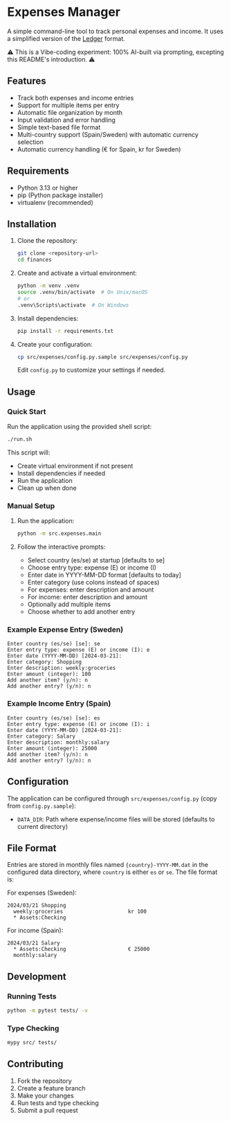 # Expenses Manager

A simple command-line tool to track personal expenses and income. It uses a simplified version of the [Ledger](https://ledger-cli.org/doc/ledger3.html) format.

⚠️ This is a Vibe-coding experiment: 100% AI-built via prompting, excepting this README's introduction. ⚠️


## Features

- Track both expenses and income entries
- Support for multiple items per entry
- Automatic file organization by month
- Input validation and error handling
- Simple text-based file format
- Multi-country support (Spain/Sweden) with automatic currency selection
- Automatic currency handling (€ for Spain, kr for Sweden)

## Requirements

- Python 3.13 or higher
- pip (Python package installer)
- virtualenv (recommended)

## Installation

1. Clone the repository:
   ```bash
   git clone <repository-url>
   cd finances
   ```

2. Create and activate a virtual environment:
   ```bash
   python -m venv .venv
   source .venv/bin/activate  # On Unix/macOS
   # or
   .venv\Scripts\activate  # On Windows
   ```

3. Install dependencies:
   ```bash
   pip install -r requirements.txt
   ```

4. Create your configuration:
   ```bash
   cp src/expenses/config.py.sample src/expenses/config.py
   ```
   Edit `config.py` to customize your settings if needed.

## Usage

### Quick Start
Run the application using the provided shell script:
```bash
./run.sh
```
This script will:
- Create virtual environment if not present
- Install dependencies if needed
- Run the application
- Clean up when done

### Manual Setup
1. Run the application:
   ```bash
   python -m src.expenses.main
   ```

2. Follow the interactive prompts:
   - Select country (es/se) at startup [defaults to se]
   - Choose entry type: expense (E) or income (I)
   - Enter date in YYYY-MM-DD format [defaults to today]
   - Enter category (use colons instead of spaces)
   - For expenses: enter description and amount
   - For income: enter description and amount
   - Optionally add multiple items
   - Choose whether to add another entry

### Example Expense Entry (Sweden)

```
Enter country (es/se) [se]: se
Enter entry type: expense (E) or income (I): e
Enter date (YYYY-MM-DD) [2024-03-21]:
Enter category: Shopping
Enter description: weekly:groceries
Enter amount (integer): 100
Add another item? (y/n): n
Add another entry? (y/n): n
```

### Example Income Entry (Spain)

```
Enter country (es/se) [se]: es
Enter entry type: expense (E) or income (I): i
Enter date (YYYY-MM-DD) [2024-03-21]:
Enter category: Salary
Enter description: monthly:salary
Enter amount (integer): 25000
Add another item? (y/n): n
Add another entry? (y/n): n
```

## Configuration

The application can be configured through `src/expenses/config.py` (copy from `config.py.sample`):

- `DATA_DIR`: Path where expense/income files will be stored (defaults to current directory)

## File Format

Entries are stored in monthly files named `{country}-YYYY-MM.dat` in the configured data directory, where `country` is either `es` or `se`. The file format is:

For expenses (Sweden):
```
2024/03/21 Shopping
  weekly:groceries                     kr 100
  * Assets:Checking
```

For income (Spain):
```
2024/03/21 Salary
  * Assets:Checking                    € 25000
  monthly:salary
```

## Development

### Running Tests

```bash
python -m pytest tests/ -v
```

### Type Checking

```bash
mypy src/ tests/
```

## Contributing

1. Fork the repository
2. Create a feature branch
3. Make your changes
4. Run tests and type checking
5. Submit a pull request
